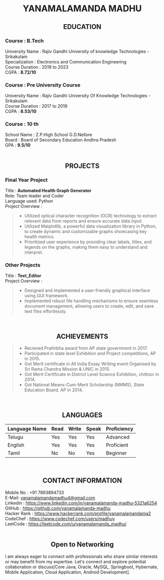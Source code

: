 # <div align="center"> YANAMALAMANDA MADHU </div>  

## <div align="center"> EDUCATION  </div>     
### Course : B.Tech</br>
University Name : Rajiv Gandhi University of knowledge Technologies - Srikakulam </br>
Specialization : Electronics and Communication Engineering </br>
Course Duration : 2019 to 2023 </br>
CGPA : <b>8.72/10 </b> </br>
### Course : Pre University Course </br>
University Name : Rajiv Gandhi University Of Knowledge Technologies - Srikakulam </br>
Course Duration : 2017 to 2019 </br>
CGPA : <b>8.53/10</b> </br>
### Course : 10 th
School Name : Z.P.High School G.D.Nellore </br>
Board : Board of Secondary Education Andhra Pradesh </br>
GPA : <b>9.5/10</b> </br>
</br>

## <div align="center"> PROJECTS</div>
### Final Year Project
Title : <b>Automated Health Graph Generator</b> </br>
Role: Team leader and Coder </br>
Language used: Python </br>
Project Overview :
> - Utilized optical character recognition (OCR) technology to extract relevant data from reports and ensure accurate data input.
> - Utilized Matplotlib, a powerful data visualization library in Python, to create dynamic and customizable graphs showcasing key health metrics.
> - Prioritized user experience by providing clear labels, titles, and legends on the graphs, making them easy to understand and interpret.

### Other Projects 


Title : <b>Text_Editor</b></br>
Project Overview :
> - Designed and implemented a user-friendly graphical interface using GUI framework.
> - Implemented robust file handling mechanisms to ensure seamless document management, allowing users to create, edit, and save text files effortlessly.</br>
</br>



## <div align="center"> ACHIEVEMENTS </div>
> - Recieved Prathibha award from AP state government in 2017.
> - Participated in state level Exhibition and Project competitions, AP in 2015.
> - Got Merit certificate in All India Essay Writing event Organised by Sri Rama Chandra Mission & UNIC in 2015.
> - Got Merit Certificate in District Level Science Exhibition, chittoor in 2014.
> - Got National Means-Cum-Merit Scholarship (NMMS), State Education Board, AP in 2014.
</br>

## <div align="center"> LANGUAGES </div>

| Language Name | Read | Write | Speak | Proficiency |
|---------------|------|-------|-------|-------------|
| Telugu |Yes|Yes|Yes|Advanced|
|English| Yes|Yes|Yes|Proficient|
|Tamil|No|No|Yes|Beginner|
</br>

## <div align="center"> CONTACT INFORMATION </div>
Mobile No : +91 7893894733</br>
E-Mail: yanamalamandamadhu4@gmail.com</br>
Linkedin : https://www.linkedin.com/in/yanamalamanda-madhu-5321a6254</br>
GitHub : https://github.com/yanamalamanda-madhu</br>
Hacker Rank : https://www.hackerrank.com/profile/yanamalamandama2 </br>
CodeChef : https://www.codechef.com/users/madhuy </br>
LeetCode : https://leetcode.com/u/yanamalamanda_madhu/ </br>
</br>

## <div align="center"> Open to Networking </div>
I am always eager to connect with professionals who share similar interests or may benefit from my expertise. Let's connect and explore potential collaboration or discuss[Core Java, Oracle, MySQL, Springboot, Hybernate, Mobile Application, Cloud Application, Android Development].
